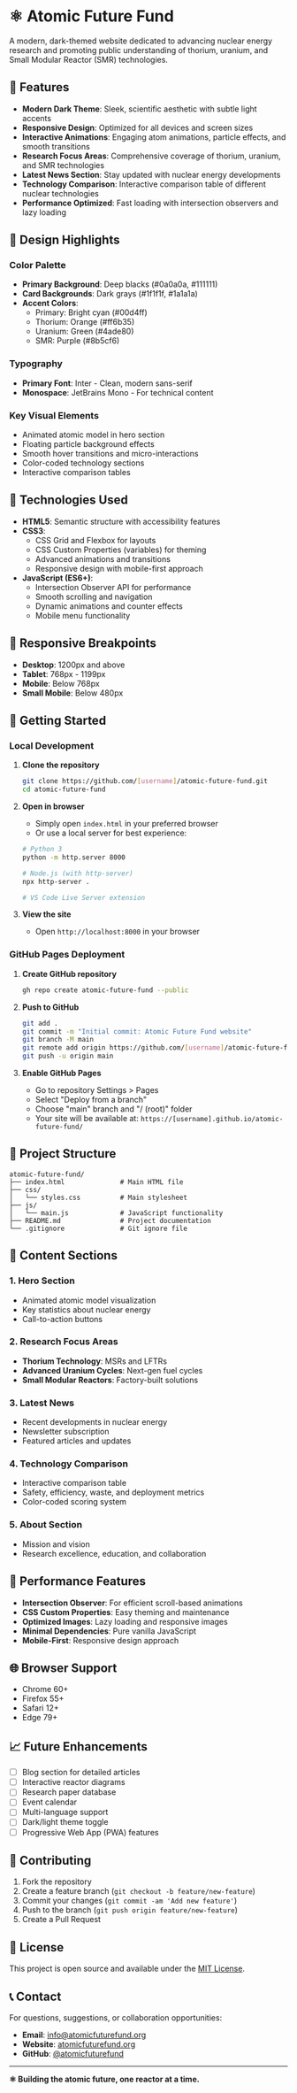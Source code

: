 # ⚛️ Atomic Future Fund

A modern, dark-themed website dedicated to advancing nuclear energy research and promoting public understanding of thorium, uranium, and Small Modular Reactor (SMR) technologies.

## 🌟 Features

- **Modern Dark Theme**: Sleek, scientific aesthetic with subtle light accents
- **Responsive Design**: Optimized for all devices and screen sizes
- **Interactive Animations**: Engaging atom animations, particle effects, and smooth transitions
- **Research Focus Areas**: Comprehensive coverage of thorium, uranium, and SMR technologies
- **Latest News Section**: Stay updated with nuclear energy developments
- **Technology Comparison**: Interactive comparison table of different nuclear technologies
- **Performance Optimized**: Fast loading with intersection observers and lazy loading

## 🎨 Design Highlights

### Color Palette
- **Primary Background**: Deep blacks (#0a0a0a, #111111)
- **Card Backgrounds**: Dark grays (#1f1f1f, #1a1a1a)
- **Accent Colors**: 
  - Primary: Bright cyan (#00d4ff)
  - Thorium: Orange (#ff6b35)
  - Uranium: Green (#4ade80)
  - SMR: Purple (#8b5cf6)

### Typography
- **Primary Font**: Inter - Clean, modern sans-serif
- **Monospace**: JetBrains Mono - For technical content

### Key Visual Elements
- Animated atomic model in hero section
- Floating particle background effects
- Smooth hover transitions and micro-interactions
- Color-coded technology sections
- Interactive comparison tables

## 🔧 Technologies Used

- **HTML5**: Semantic structure with accessibility features
- **CSS3**: 
  - CSS Grid and Flexbox for layouts
  - CSS Custom Properties (variables) for theming
  - Advanced animations and transitions
  - Responsive design with mobile-first approach
- **JavaScript (ES6+)**:
  - Intersection Observer API for performance
  - Smooth scrolling and navigation
  - Dynamic animations and counter effects
  - Mobile menu functionality

## 📱 Responsive Breakpoints

- **Desktop**: 1200px and above
- **Tablet**: 768px - 1199px
- **Mobile**: Below 768px
- **Small Mobile**: Below 480px

## 🚀 Getting Started

### Local Development

1. **Clone the repository**
   ```bash
   git clone https://github.com/[username]/atomic-future-fund.git
   cd atomic-future-fund
   ```

2. **Open in browser**
   - Simply open `index.html` in your preferred browser
   - Or use a local server for best experience:
   ```bash
   # Python 3
   python -m http.server 8000
   
   # Node.js (with http-server)
   npx http-server .
   
   # VS Code Live Server extension
   ```

3. **View the site**
   - Open `http://localhost:8000` in your browser

### GitHub Pages Deployment

1. **Create GitHub repository**
   ```bash
   gh repo create atomic-future-fund --public
   ```

2. **Push to GitHub**
   ```bash
   git add .
   git commit -m "Initial commit: Atomic Future Fund website"
   git branch -M main
   git remote add origin https://github.com/[username]/atomic-future-fund.git
   git push -u origin main
   ```

3. **Enable GitHub Pages**
   - Go to repository Settings > Pages
   - Select "Deploy from a branch"
   - Choose "main" branch and "/ (root)" folder
   - Your site will be available at: `https://[username].github.io/atomic-future-fund/`

## 📁 Project Structure

```
atomic-future-fund/
├── index.html              # Main HTML file
├── css/
│   └── styles.css          # Main stylesheet
├── js/
│   └── main.js             # JavaScript functionality
├── README.md               # Project documentation
└── .gitignore              # Git ignore file
```

## 🔬 Content Sections

### 1. Hero Section
- Animated atomic model visualization
- Key statistics about nuclear energy
- Call-to-action buttons

### 2. Research Focus Areas
- **Thorium Technology**: MSRs and LFTRs
- **Advanced Uranium Cycles**: Next-gen fuel cycles
- **Small Modular Reactors**: Factory-built solutions

### 3. Latest News
- Recent developments in nuclear energy
- Newsletter subscription
- Featured articles and updates

### 4. Technology Comparison
- Interactive comparison table
- Safety, efficiency, waste, and deployment metrics
- Color-coded scoring system

### 5. About Section
- Mission and vision
- Research excellence, education, and collaboration

## 🎯 Performance Features

- **Intersection Observer**: For efficient scroll-based animations
- **CSS Custom Properties**: Easy theming and maintenance
- **Optimized Images**: Lazy loading and responsive images
- **Minimal Dependencies**: Pure vanilla JavaScript
- **Mobile-First**: Responsive design approach

## 🌐 Browser Support

- Chrome 60+
- Firefox 55+
- Safari 12+
- Edge 79+

## 📈 Future Enhancements

- [ ] Blog section for detailed articles
- [ ] Interactive reactor diagrams
- [ ] Research paper database
- [ ] Event calendar
- [ ] Multi-language support
- [ ] Dark/light theme toggle
- [ ] Progressive Web App (PWA) features

## 🤝 Contributing

1. Fork the repository
2. Create a feature branch (`git checkout -b feature/new-feature`)
3. Commit your changes (`git commit -am 'Add new feature'`)
4. Push to the branch (`git push origin feature/new-feature`)
5. Create a Pull Request

## 📄 License

This project is open source and available under the [MIT License](LICENSE).

## 📞 Contact

For questions, suggestions, or collaboration opportunities:

- **Email**: info@atomicfuturefund.org
- **Website**: [atomicfuturefund.org](https://atomicfuturefund.org)
- **GitHub**: [@atomicfuturefund](https://github.com/atomicfuturefund)

---

**⚛️ Building the atomic future, one reactor at a time.** 